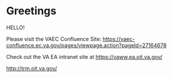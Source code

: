 # Greetings
HELLO!

Please visit the VAEC Confluence Site:  https://vaec-confluence.ec.va.gov/pages/viewpage.action?pageId=27164678

Check out the VA EA intranet site at https://vaww.ea.oit.va.gov/

http://trm.oit.va.gov/
